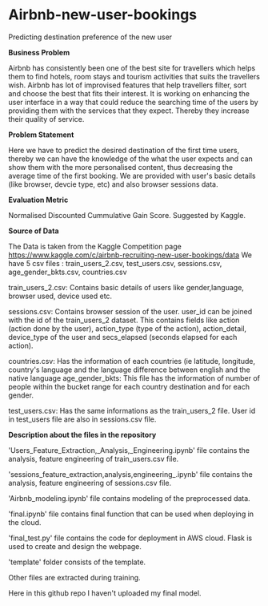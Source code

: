 # Airbnb-new-user-bookings
Predicting destination preference of the new user

**Business Problem**

Airbnb has consistently been one of the best site for travellers which helps them to find hotels, room stays and tourism activities that suits the travellers wish. Airbnb has lot of improvised features that help travellers filter, sort and choose the best that fits their interest. It is working on enhancing the user interface in a way that could reduce the searching time of the users by providing them with the services that they expect. Thereby they increase their quality of service.
                    
**Problem Statement**

Here we have to predict the desired destination of the first time users, thereby we can have the knowledge of the what the user expects and can show them with the more personalised content, thus decreasing the average time of the first booking. We are provided with user's basic details (like browser, devcie type, etc) and also browser sessions data.

**Evaluation Metric**

Normalised Discounted Cummulative Gain Score. Suggested by Kaggle.

**Source of Data**

The Data is taken from the Kaggle Competition page
https://www.kaggle.com/c/airbnb-recruiting-new-user-bookings/data
We have 5 csv files : train_users_2.csv, test_users.csv, sessions.csv, age_gender_bkts.csv, countries.csv

train_users_2.csv: Contains basic details of users like gender,language, browser used, device used etc.

sessions.csv: Contains browser session of the user. user_id can be joined with the id of the train_users_2 dataset. This contains fields like action (action done by the user), action_type (type of the action), action_detail, device_type of the user and secs_elapsed (seconds elapsed for each action).

countries.csv: Has the information of each countries (ie latitude, longitude, country's language and the language difference between english and the native language
age_gender_bkts: This file has the information of number of people within the bucket range for each country destination and for each gender.

test_users.csv: Has the same informations as the train_users_2 file. User id in test_users file are also in sessions.csv file.

**Description about the files in the repository**

'Users_Feature_Extraction,_Analysis,_Engineering.ipynb' file contains the analysis, feature engineering of train_users.csv file.

'sessions_feature_extraction,analysis,engineering_.ipynb' file contains the analysis, feature engineering of sessions.csv file.

'Airbnb_modeling.ipynb' file contains modeling of the preprocessed data.

'final.ipynb' file contains final function that can be used when deploying in the cloud.

'final_test.py' file contains the code for deployment in AWS cloud. Flask is used to create and design the webpage.

'template' folder consists of the template.

Other files are extracted during training.

Here in this github repo I haven't uploaded my final model.
